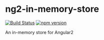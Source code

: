 # ng2-in-memory-store

[![Build Status](https://travis-ci.org/itryan/ng2-in-memory-store.svg?branch=master)](https://travis-ci.org/itryan/ng2-in-memory-store)
[![npm version](https://img.shields.io/npm/v/ng2-in-memory-store.svg)](https://www.npmjs.com/package/ng2-in-memory-store)

An in-memory store for Angular2

